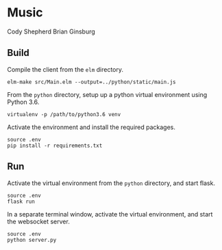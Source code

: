 # Music

Cody Shepherd
Brian Ginsburg

## Build

Compile the client from the `elm` directory.
```
elm-make src/Main.elm --output=../python/static/main.js
```

From the `python` directory, setup up a python virtual environment using Python 3.6.

```
virtualenv -p /path/to/python3.6 venv
```

Activate the environment and install the required packages.
```
source .env
pip install -r requirements.txt
```


## Run 

Activate the virtual environment from the `python` directory, and start flask.

```
source .env
flask run
```

In a separate terminal window, activate the virtual environment, and start the websocket server.
```
source .env
python server.py
```
